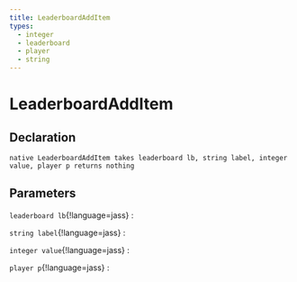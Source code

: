 ```yaml
---
title: LeaderboardAddItem
types:
  - integer
  - leaderboard
  - player
  - string
---
```


# LeaderboardAddItem

## Declaration

```jass
native LeaderboardAddItem takes leaderboard lb, string label, integer value, player p returns nothing
```

## Parameters
`leaderboard lb`{!language=jass}
: 

`string label`{!language=jass}
: 

`integer value`{!language=jass}
: 

`player p`{!language=jass}
: 

